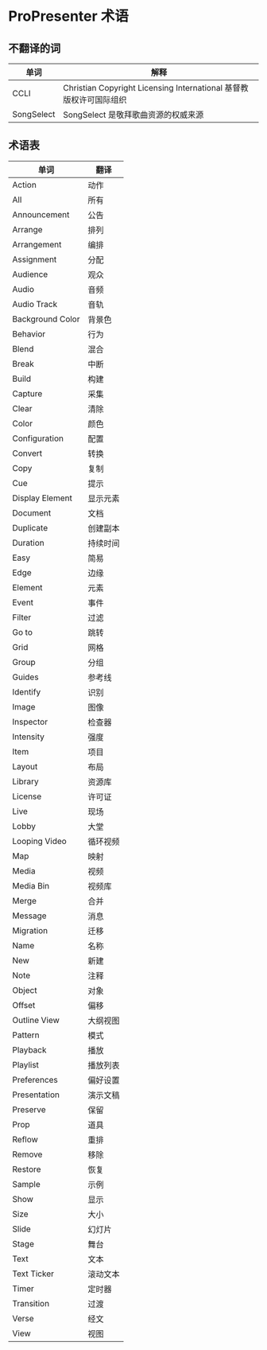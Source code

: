 # ProPresenter 术语

## 不翻译的词
| 单词 | 解释 |
|--|--|
| CCLI | Christian Copyright Licensing International 基督教版权许可国际组织 |
| SongSelect | SongSelect 是敬拜歌曲资源的权威来源 |

## 术语表
| 单词 | 翻译 |
|--|--|
| Action | 动作 |
| All | 所有 |
| Announcement | 公告 |
| Arrange | 排列 |
| Arrangement | 编排 |
| Assignment | 分配 |
| Audience | 观众 |
| Audio | 音频 |
| Audio Track | 音轨 |
| Background Color | 背景色 |
| Behavior | 行为 |
| Blend | 混合 |
| Break | 中断 |
| Build | 构建 |
| Capture | 采集 |
| Clear | 清除 |
| Color | 颜色 |
| Configuration | 配置 |
| Convert | 转换 |
| Copy | 复制 |
| Cue | 提示 |
| Display Element | 显示元素 |
| Document | 文档 |
| Duplicate | 创建副本 |
| Duration | 持续时间 |
| Easy | 简易 |
| Edge | 边缘 |
| Element | 元素 |
| Event | 事件 |
| Filter | 过滤 |
| Go to | 跳转 |
| Grid | 网格 |
| Group | 分组 |
| Guides | 参考线 |
| Identify | 识别 |
| Image | 图像 |
| Inspector | 检查器 |
| Intensity | 强度 |
| Item | 项目 |
| Layout | 布局 |
| Library | 资源库 |
| License | 许可证 |
| Live | 现场 |
| Lobby | 大堂 |
| Looping Video | 循环视频 |
| Map | 映射 |
| Media | 视频 |
| Media Bin | 视频库 |
| Merge | 合并 |
| Message | 消息 |
| Migration | 迁移 |
| Name | 名称 |
| New | 新建 |
| Note | 注释 |
| Object | 对象 |
| Offset | 偏移 |
| Outline View | 大纲视图 |
| Pattern | 模式 |
| Playback | 播放 |
| Playlist | 播放列表 |
| Preferences | 偏好设置 |
| Presentation | 演示文稿 |
| Preserve | 保留 |
| Prop | 道具 |
| Reflow | 重排 |
| Remove | 移除 |
| Restore | 恢复 |
| Sample | 示例 |
| Show | 显示 |
| Size | 大小 |
| Slide | 幻灯片 |
| Stage | 舞台 |
| Text | 文本 |
| Text Ticker | 滚动文本 |
| Timer | 定时器 |
| Transition | 过渡 |
| Verse | 经文 |
| View | 视图 |